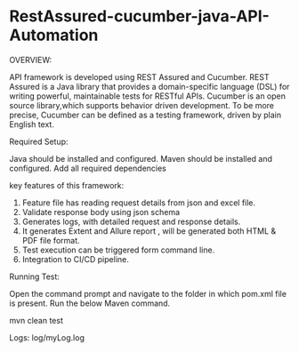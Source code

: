 # RestAssured-cucumber-java-API-Automation

OVERVIEW:

API framework is developed using REST Assured and Cucumber. REST Assured is a Java library that provides a domain-specific language (DSL) for writing powerful, 
maintainable tests for RESTful APIs. Cucumber is an open source library,which supports behavior driven development. To be more precise, 
Cucumber can be defined as a testing framework, driven by plain English text. 


Required Setup:

Java should be installed and configured.
Maven should be installed and configured.
Add all required dependencies


key features of this framework:
1. Feature file has reading request details from json and excel file.
2. Validate response body using json schema
3. Generates logs, with detailed request and response details.
4. It generates Extent and Allure report , will be generated both HTML & PDF file format.
5. Test execution can be triggered form command line.
6. Integration to CI/CD pipeline.

Running Test:

Open the command prompt and navigate to the folder in which pom.xml file is present. Run the below Maven command.

mvn clean test

Logs:
log/myLog.log
